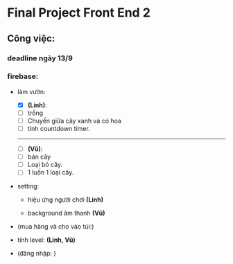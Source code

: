 # Final Project Front End 2


## Công việc:

### deadline ngày 13/9
### firebase:

- làm vườn:
  + [x] <b>(Linh)</b>:
  - [ ] trồng
  - [ ] Chuyển giữa cây xanh và có hoa
  - [ ] tính countdown timer.
  -------
  + [ ] <b>(Vũ)</b>:
  - [ ] bán cây
  - [ ] Loại bỏ cây.
  - [ ] 1 luốn 1 loại cây.

- setting:
  - hiệu ứng người chơi <b>(Linh)</b>

  - background âm thanh <b>(Vũ)</b>

- (mua hàng và cho vào túi:)


- tính level: <b>(Linh, Vũ)</b>

- (đăng nhập: )
